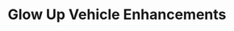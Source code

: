 ---
title: "Glow Up Vehicle Enhancements"
url: /derby/glow-up-vehicle-enhancements/
shop: car repair
---